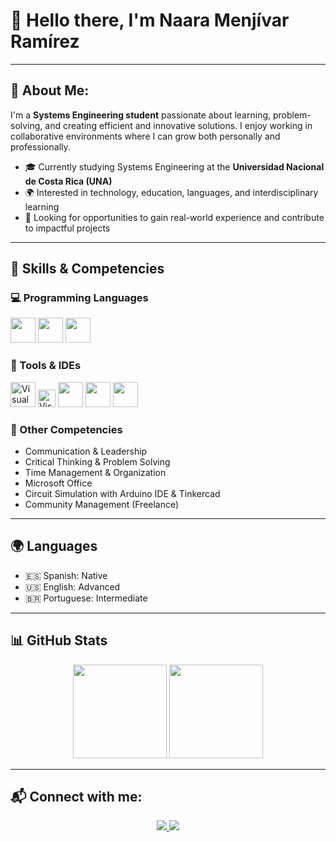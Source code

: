 # 👋 Hello there, I'm Naara Menjívar Ramírez

---

## 🧠 About Me:

I'm a **Systems Engineering student** passionate about learning, problem-solving, and creating efficient and innovative solutions. I enjoy working in collaborative environments where I can grow both personally and professionally.

- 🎓 Currently studying Systems Engineering at the **Universidad Nacional de Costa Rica (UNA)**
- 🌍 Interested in technology, education, languages, and interdisciplinary learning
- 🔎 Looking for opportunities to gain real-world experience and contribute to impactful projects

---

## 🧰 Skills & Competencies

### 💻 Programming Languages
<div>
  <img src="https://cdn.jsdelivr.net/gh/devicons/devicon/icons/cplusplus/cplusplus-original.svg" height="40" />
  <img src="https://cdn.jsdelivr.net/gh/devicons/devicon/icons/java/java-original.svg" height="40" />
  <img src="https://cdn.jsdelivr.net/gh/devicons/devicon/icons/python/python-original.svg" height="40" />
</div>

### 🔧 Tools & IDEs
<div>
  <img src="https://cdn.jsdelivr.net/gh/devicons/devicon/icons/vscode/vscode-original.svg" height="40" title="Visual Studio Code"/>
  <img src="https://img.shields.io/badge/Visual_Studio_2022-5C2D91?style=flat&logo=visualstudio&logoColor=white" height="28" title="Visual Studio 2022"/>
  <img src="https://cdn.jsdelivr.net/gh/devicons/devicon/icons/arduino/arduino-original.svg" height="40" />
  <img src="https://cdn.jsdelivr.net/gh/devicons/devicon/icons/git/git-original.svg" height="40" />
  <img src="https://cdn.jsdelivr.net/gh/devicons/devicon/icons/github/github-original.svg" height="40" />
</div>

### 🧠 Other Competencies

- Communication & Leadership  
- Critical Thinking & Problem Solving  
- Time Management & Organization  
- Microsoft Office  
- Circuit Simulation with Arduino IDE & Tinkercad  
- Community Management (Freelance)  

---

## 🌍 Languages

- 🇪🇸 Spanish: Native  
- 🇺🇸 English: Advanced  
- 🇧🇷 Portuguese: Intermediate  

---

## 📊 GitHub Stats

<div align="center">
  <img src="https://github-readme-stats.vercel.app/api?username=NaaMenjivar&show_icons=true&theme=radical" height="150" />
  <img src="https://github-readme-stats.vercel.app/api/top-langs/?username=NaaMenjivar&layout=compact&theme=radical" height="150"/>
</div>

---

## 📬 Connect with me:

<p align="center">
  <a href="https://www.linkedin.com/in/naara-menjívar" target="_blank">
    <img src="https://img.shields.io/badge/LinkedIn-0A66C2?style=for-the-badge&logo=linkedin&logoColor=white" />
  </a>
  <a href="mailto:naara.menjivar@gmail.com" target="_blank">
    <img src="https://img.shields.io/badge/Gmail-EA4335?style=for-the-badge&logo=gmail&logoColor=white" />
  </a>
</p>
